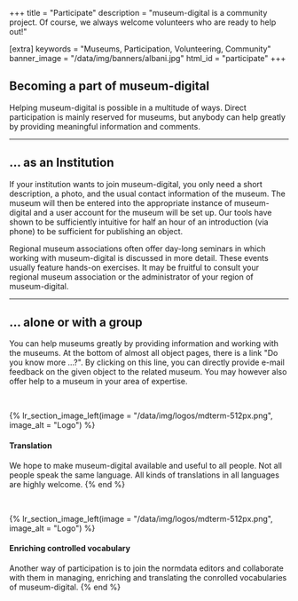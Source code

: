 +++
title = "Participate"
description = "museum-digital is a community project. Of course, we always welcome volunteers who are ready to help out!"

[extra]
keywords = "Museums, Participation, Volunteering, Community"
banner_image = "/data/img/banners/albani.jpg"
html_id = "participate"
+++

## Becoming a part of museum-digital

Helping museum-digital is possible in a multitude of ways. Direct participation is mainly reserved for museums, but anybody can help greatly by providing meaningful information and comments.

----

## ... as an Institution

If your institution wants to join museum-digital, you only need a short description, a photo, and the usual contact information of the museum. The museum will then be entered into the appropriate instance of museum-digital and a user account for the museum will be set up. Our tools have shown to be sufficiently intuitive for half an hour of an introduction (via phone) to be sufficient for publishing an object.

Regional museum associations often offer day-long seminars in which working with museum-digital is discussed in more detail. These events usually feature hands-on exercises. It may be fruitful to consult your regional museum association or the administrator of your region of museum-digital.

----

## ... alone or with a group

You can help museums greatly by providing information and working with the museums. At the bottom of almost all object pages, there is a link "Do you know more ...?". By clicking on this line, you can directly provide e-mail feedback on the given object to the related museum. You may however also offer help to a museum in your area of expertise.

<br/>

{% lr_section_image_left(image = "/data/img/logos/mdterm-512px.png", image_alt = "Logo") %}
#### Translation

We hope to make museum-digital available and useful to all people. Not all people speak the same language. All kinds of translations in all languages are highly welcome.
{% end %}

<br/>

{% lr_section_image_left(image = "/data/img/logos/mdterm-512px.png", image_alt = "Logo") %}
#### Enriching controlled vocabulary

Another way of participation is to join the normdata editors and collaborate with them in managing, enriching and translating the conrolled vocabularies of museum-digital.
{% end %}
